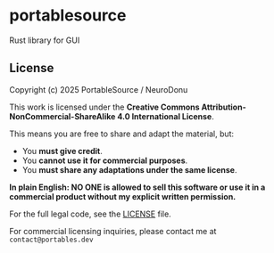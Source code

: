 # portablesource
Rust library for GUI

## License

Copyright (c) 2025 PortableSource / NeuroDonu

This work is licensed under the **Creative Commons Attribution-NonCommercial-ShareAlike 4.0 International License**.

This means you are free to share and adapt the material, but:
- You **must give credit**.
- You **cannot use it for commercial purposes**.
- You **must share any adaptations under the same license**.

**In plain English: NO ONE is allowed to sell this software or use it in a commercial product without my explicit written permission.**

For the full legal code, see the [LICENSE](LICENSE) file.

For commercial licensing inquiries, please contact me at `contact@portables.dev`